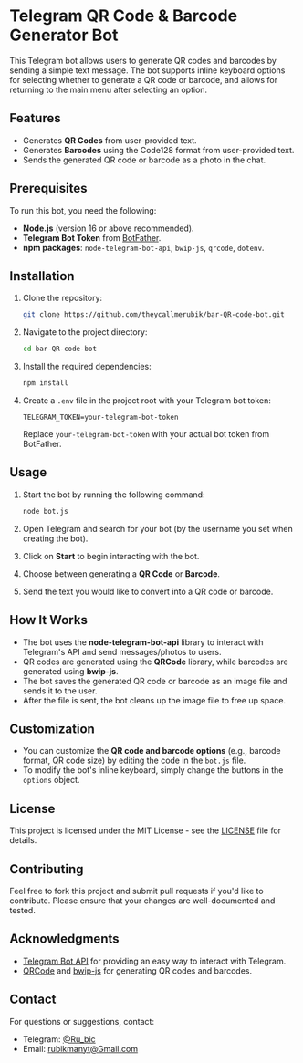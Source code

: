 
# Telegram QR Code & Barcode Generator Bot

This Telegram bot allows users to generate QR codes and barcodes by sending a simple text message. The bot supports inline keyboard options for selecting whether to generate a QR code or barcode, and allows for returning to the main menu after selecting an option.

## Features

- Generates **QR Codes** from user-provided text.
- Generates **Barcodes** using the Code128 format from user-provided text.
- Sends the generated QR code or barcode as a photo in the chat.

## Prerequisites

To run this bot, you need the following:

- **Node.js** (version 16 or above recommended).
- **Telegram Bot Token** from [BotFather](https://core.telegram.org/bots#botfather).
- **npm packages**: `node-telegram-bot-api`, `bwip-js`, `qrcode`, `dotenv`.

## Installation

1. Clone the repository:

   ```bash
   git clone https://github.com/theycallmerubik/bar-QR-code-bot.git
   ```

2. Navigate to the project directory:

   ```bash
   cd bar-QR-code-bot
   ```

3. Install the required dependencies:

   ```bash
   npm install
   ```

4. Create a `.env` file in the project root with your Telegram bot token:

   ```text
   TELEGRAM_TOKEN=your-telegram-bot-token
   ```

   Replace `your-telegram-bot-token` with your actual bot token from BotFather.

## Usage

1. Start the bot by running the following command:

   ```bash
   node bot.js
   ```

2. Open Telegram and search for your bot (by the username you set when creating the bot).
3. Click on **Start** to begin interacting with the bot.
4. Choose between generating a **QR Code** or **Barcode**.
5. Send the text you would like to convert into a QR code or barcode.

## How It Works

- The bot uses the **node-telegram-bot-api** library to interact with Telegram's API and send messages/photos to users.
- QR codes are generated using the **QRCode** library, while barcodes are generated using **bwip-js**.
- The bot saves the generated QR code or barcode as an image file and sends it to the user.
- After the file is sent, the bot cleans up the image file to free up space.

## Customization

- You can customize the **QR code and barcode options** (e.g., barcode format, QR code size) by editing the code in the `bot.js` file.
- To modify the bot's inline keyboard, simply change the buttons in the `options` object.

## License

This project is licensed under the MIT License - see the [LICENSE](LICENSE) file for details.

## Contributing

Feel free to fork this project and submit pull requests if you'd like to contribute. Please ensure that your changes are well-documented and tested.

## Acknowledgments

- [Telegram Bot API](https://core.telegram.org/bots/api) for providing an easy way to interact with Telegram.
- [QRCode](https://www.npmjs.com/package/qrcode) and [bwip-js](https://www.npmjs.com/package/bwip-js) for generating QR codes and barcodes.

## Contact

For questions or suggestions, contact:

- Telegram: [@Ru\_bic](https://t.me/Ru_Bic)
- Email: [rubikmanyt@Gmail.com](mailto\:rubikmanyt@Gmail.com)
